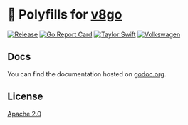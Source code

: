 # :lizard: Polyfills for [v8go](https://github.com/rogchap/v8go)

[![Release](https://github.com/ionos-cloud/v8go-polyfills/actions/workflows/main.yml/badge.svg)](https://github.com/ionos-cloud/v8go-polyfills/actions/workflows/main.yml)
[![Go Report Card](https://goreportcard.com/badge/github.com/ionos-cloud/v8go-polyfills)](https://goreportcard.com/report/github.com/ionos-cloud/v8go-polyfills)
[![Taylor Swift](https://img.shields.io/badge/secured%20by-taylor%20swift-brightgreen.svg)](https://twitter.com/SwiftOnSecurity)
[![Volkswagen](https://auchenberg.github.io/volkswagen/volkswargen_ci.svg?v=1)](https://github.com/auchenberg/volkswagen)

## Docs

You can find the documentation hosted on [godoc.org](https://godoc.org/github.com/ionos-cloud/v8go-polyfills).

## License

[Apache 2.0](/LICENSE)